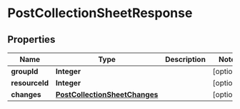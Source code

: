 # PostCollectionSheetResponse

## Properties
Name | Type | Description | Notes
------------ | ------------- | ------------- | -------------
**groupId** | **Integer** |  |  [optional]
**resourceId** | **Integer** |  |  [optional]
**changes** | [**PostCollectionSheetChanges**](PostCollectionSheetChanges.md) |  |  [optional]
